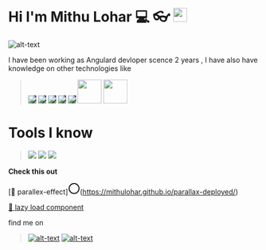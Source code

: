 # Hi I'm Mithu Lohar :computer: :eyeglasses:  <img src="https://img.icons8.com/color/48/000000/angularjs.png" style="height:28px;width:28px;"/>

![alt-text](https://images8.alphacoders.com/115/1156488.png)

I have been working as Angulard devloper scence 2 years , I have also have knowledge on other technologies like 


> <img src="https://img.icons8.com/color/48/000000/python--v1.png" style="background-color: #3b4252;"/> <img src="https://img.icons8.com/color/48/000000/django.png" style="background-color: #3b4252;"/> <img src="https://img.icons8.com/doodle/48/000000/svetle.png" style="background-color: #3b4252;"/> <img src="https://img.icons8.com/color/48/000000/firebase.png" style="background-color: #3b4252;"/> <img src="https://img.icons8.com/color/48/000000/webpack.png" style="background-color: #3b4252;"/> <img src="https://logos-download.com/wp-content/uploads/2016/09/Sass_logo.png" style="height:48px;width:48px;" style="background-color: #3b4252;"/> <img src="https://raw.githubusercontent.com/webmaxru/progressive-web-apps-logo/master/pwalogo.svg" style="height: 48px;width: 48px;">


# Tools I know 

> <img src="https://img.icons8.com/color/48/000000/slack-new.png"/> <img src="https://img.icons8.com/color/48/000000/figma--v1.png"/> <img src="https://img.icons8.com/dusk/48/000000/postman-api.png"/>



**Check this out**

[:flashlight: parallex-effect]<svg xmlns="http://www.w3.org/2000/svg" width="24" height="24" viewBox="0 0 24 24" fill="none" stroke="currentColor" stroke-width="2" stroke-linecap="round" stroke-linejoin="round" class="feather feather-circle"><circle cx="12" cy="12" r="10"></circle></svg>(https://mithulohar.github.io/parallax-deployed/)

[:flashlight: lazy load component](https://city-quiz-f793c.web.app/)


find me on 

>  [![alt-text](https://img.icons8.com/fluency/48/000000/linkedin.png)](https://www.linkedin.com/in/mithu-lohar-69a95717a) [![alt-text](https://img.icons8.com/color/48/000000/instagram-new.png)](https://www.instagram.com/mithulohar/)








